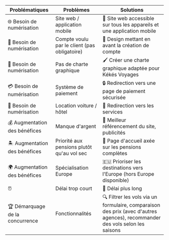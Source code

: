 | Problématiques                  | Problèmes                                    | Solutions                                                                                                                   |
| ------------------------------- | -------------------------------------------- | --------------------------------------------------------------------------------------------------------------------------- |
| 🌐 Besoin de numérisation       | Site web / application mobile                | 📱 Site web accessible sur tous les appareils et une application mobile                                                     |
| 👤 Besoin de numérisation       | Compte voulu par le client (pas obligatoire) | 🔐 Design mettant en avant la création de compte                                                                            |
| 🎨 Besoin de numérisation       | Pas de charte graphique                      | 🖌️ Créer une charte graphique adaptée pour Kékés Voyages                                                                    |
| 💳 Besoin de numérisation       | Système de paiement                          | 🔒 Redirection vers une page de paiement sécurisée                                                                          |
| 🚗 Besoin de numérisation       | Location voiture / hôtel                     | 🏨 Redirection vers les services                                                                                            |
| 💰 Augmentation des bénéfices   | Manque d'argent                              | 🚀 Meilleur référencement du site, publicités                                                                               |
| 🏝️ Augmentation des bénéfices   | Priorité aux pensions plutôt qu'au vol sec   | 🌈 Page d'accueil axée sur les pensions complètes                                                                           |
| 🌍 Augmentation des bénéfices   | Spécialisation Europe                        | 🇪🇺 Prioriser les destinations vers l'Europe (hors Europe disponible)                                                        |
| ⏰                              | Délai trop court                             | 📅 Délai plus long                                                                                                          |
| 🏆 Démarquage de la concurrence | Fonctionnalités                              | 🔍 Filtrer les vols via un formulaire, comparaison des prix (avec d'autres agences), recommander des vols selon les saisons |
